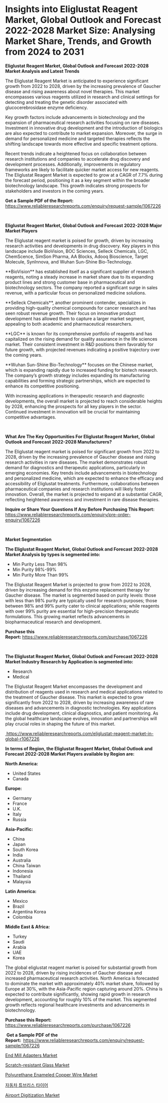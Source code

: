 <p><h1>Insights into Eliglustat Reagent Market, Global Outlook and Forecast 2022-2028 Market Size: Analysing Market Share, Trends, and Growth from 2024 to 2031</h1></p><p><strong>Eliglustat Reagent Market, Global Outlook and Forecast 2022-2028 Market Analysis and Latest Trends</strong></p>
<p><p>The Eliglustat Reagent Market is anticipated to experience significant growth from 2022 to 2028, driven by the increasing prevalence of Gaucher disease and rising awareness about novel therapies. This market encompasses various reagents utilized in research and clinical settings for detecting and treating the genetic disorder associated with glucocerebrosidase enzyme deficiency. </p><p>Key growth factors include advancements in biotechnology and the expansion of pharmaceutical research activities focusing on rare diseases. Investment in innovative drug development and the introduction of biologics are also expected to contribute to market expansion. Moreover, the surge in demand for personalized medicine and targeted therapies reflects the shifting landscape towards more effective and specific treatment options.</p><p>Recent trends indicate a heightened focus on collaboration between research institutions and companies to accelerate drug discovery and development processes. Additionally, improvements in regulatory frameworks are likely to facilitate quicker market access for new reagents. The Eliglustat Reagent Market is expected to grow at a CAGR of 7.7% during the forecast period, positioning it as a key segment within the broader biotechnology landscape. This growth indicates strong prospects for stakeholders and investors in the coming years.</p></p>
<p><strong>Get a Sample PDF of the Report:&nbsp;</strong> <a href="https://www.reliableresearchreports.com/enquiry/request-sample/1067226">https://www.reliableresearchreports.com/enquiry/request-sample/1067226</a></p>
<p>&nbsp;</p>
<p><strong>Eliglustat Reagent Market, Global Outlook and Forecast 2022-2028 Major Market Players</strong></p>
<p><p>The Eliglustat reagent market is poised for growth, driven by increasing research activities and developments in drug discovery. Key players in this landscape include BioVision, BOC Sciences, Selleck Chemicals, LGC, ChemScence, SimSon Pharma, AA Blocks, Adooq Bioscience, Target Molecule, SynInnova, and Wuhan Sun-Shine Bio-Technology.</p><p>**BioVision** has established itself as a significant supplier of research reagents, noting a steady increase in market share due to its expanding product lines and strong customer base in pharmaceutical and biotechnology sectors. The company reported a significant surge in sales revenue, with a particular focus on personalized medicine solutions.</p><p>**Selleck Chemicals**, another prominent contender, specializes in providing high-quality chemical compounds for cancer research and has seen robust revenue growth. Their focus on innovative product development has allowed them to capture a larger market segment, appealing to both academic and pharmaceutical researchers.</p><p>**LGC** is known for its comprehensive portfolio of reagents and has capitalized on the rising demand for quality assurance in the life sciences market. Their consistent investment in R&D positions them favorably for future growth, with projected revenues indicating a positive trajectory over the coming years.</p><p>**Wuhan Sun-Shine Bio-Technology** focuses on the Chinese market, which is expanding rapidly due to increased funding for biotech research. The company’s growth strategy includes expanding its manufacturing capabilities and forming strategic partnerships, which are expected to enhance its competitive positioning.</p><p>With increasing applications in therapeutic research and diagnostic developments, the overall market is projected to reach considerable heights by 2028, enhancing the prospects for all key players in the sector. Continued investment in innovation will be crucial for maintaining competitive advantages.</p></p>
<p>&nbsp;</p>
<p><strong>What Are The Key Opportunities For Eliglustat Reagent Market, Global Outlook and Forecast 2022-2028 Manufacturers?</strong></p>
<p><p>The Eliglustat reagent market is poised for significant growth from 2022 to 2028, driven by the increasing prevalence of Gaucher disease and rising research activities in rare diseases. The market demonstrates robust demand for diagnostics and therapeutic applications, particularly in emerging economies. Key trends include advancements in biotechnology and personalized medicine, which are expected to enhance the efficacy and accessibility of Eliglustat treatments. Furthermore, collaborations between pharmaceutical companies and research institutions will likely foster innovation. Overall, the market is projected to expand at a substantial CAGR, reflecting heightened awareness and investment in rare disease therapies.</p></p>
<p><strong>Inquire or Share Your Questions If Any Before Purchasing This Report:</strong> <a href="https://www.reliableresearchreports.com/enquiry/pre-order-enquiry/1067226">https://www.reliableresearchreports.com/enquiry/pre-order-enquiry/1067226</a></p>
<p>&nbsp;</p>
<p><strong>Market Segmentation</strong></p>
<p><strong>The Eliglustat Reagent Market, Global Outlook and Forecast 2022-2028 Market Analysis by types is segmented into:</strong></p>
<p><ul><li>Min Purity Less Than 98%</li><li>Min Purity 98%-99%</li><li>Min Purity More Than 99%</li></ul></p>
<p><p>The Eliglustat Reagent Market is projected to grow from 2022 to 2028, driven by increasing demand for this enzyme replacement therapy for Gaucher disease. The market is segmented based on purity levels: those with less than 98% purity are typically used for research purposes; those between 98% and 99% purity cater to clinical applications; while reagents with over 99% purity are essential for high-precision therapeutic formulations. This growing market reflects advancements in biopharmaceutical research and development.</p></p>
<p><strong>Purchase this Report:&nbsp;</strong><a href="https://www.reliableresearchreports.com/purchase/1067226">https://www.reliableresearchreports.com/purchase/1067226</a></p>
<p>&nbsp;</p>
<p><strong>The Eliglustat Reagent Market, Global Outlook and Forecast 2022-2028 Market Industry Research by Application is segmented into:</strong></p>
<p><ul><li>Research</li><li>Medical</li></ul></p>
<p><p>The Eliglustat Reagent Market encompasses the development and distribution of reagents used in research and medical applications related to the treatment of Gaucher disease. This market is expected to grow significantly from 2022 to 2028, driven by increasing awareness of rare diseases and advancements in diagnostic technologies. Key applications include drug development, clinical diagnostics, and patient monitoring. As the global healthcare landscape evolves, innovation and partnerships will play crucial roles in shaping the future of this market.</p></p>
<p><a href="https://www.reliableresearchreports.com/eliglustat-reagent-market-in-global-r1067226">&nbsp;https://www.reliableresearchreports.com/eliglustat-reagent-market-in-global-r1067226</a></p>
<p><strong>In terms of Region, the Eliglustat Reagent Market, Global Outlook and Forecast 2022-2028 Market Players available by Region are:</strong></p>
<p>
    <p> <strong> North America: </strong>
        <ul>
            <li>United States</li>
            <li>Canada</li>
        </ul>
        </p> 
    <p> <strong> Europe: </strong>
        <ul>
            <li>Germany</li>
            <li>France</li>
            <li>U.K.</li>
            <li>Italy</li>
            <li>Russia</li>
        </ul>
        </p> 
    <p> <strong> Asia-Pacific: </strong>
        <ul>
            <li>China</li>
            <li>Japan</li>
            <li>South Korea</li>
            <li>India</li>
            <li>Australia</li>
            <li>China Taiwan</li>
            <li>Indonesia</li>
            <li>Thailand</li>
            <li>Malaysia</li>
        </ul>
        </p> 
    <p> <strong> Latin America: </strong>
        <ul>
            <li>Mexico</li>
            <li>Brazil</li>
            <li>Argentina Korea</li>
            <li>Colombia</li>
        </ul>
        </p> 
    <p> <strong> Middle East & Africa: </strong>
        <ul>
            <li>Turkey</li>
            <li>Saudi</li>
            <li>Arabia</li>
            <li>UAE</li>
            <li>Korea</li>
        </ul>
    </p>
    </p>
<p><p>The global eliglustat reagent market is poised for substantial growth from 2022 to 2028, driven by rising incidences of Gaucher disease and increased pharmaceutical research activities. North America is forecasted to dominate the market with approximately 40% market share, followed by Europe at 30%, with the Asia-Pacific region capturing around 20%. China is expected to contribute significantly, showing rapid growth in research development, accounting for roughly 10% of the market. This segmented growth reflects regional healthcare investments and advancements in biotechnology.</p></p>
<p><strong>Purchase this Report: </strong><a href="https://www.reliableresearchreports.com/purchase/1067226">https://www.reliableresearchreports.com/purchase/1067226</a></p>
<p>&nbsp;<strong>Get a Sample PDF of the Report:&nbsp;&nbsp;</strong><a href="https://www.reliableresearchreports.com/enquiry/request-sample/1067226">https://www.reliableresearchreports.com/enquiry/request-sample/1067226</a></p>
<p><strong></strong></p>
<p><p><a href="https://www.linkedin.com/pulse/global-end-mill-adapters-industry-types-applications-eanlc?trackingId=5c9YFuJIQy2eWyv9c%2Fp%2BRg%3D%3D">End Mill Adapters Market</a></p><p><a href="https://www.linkedin.com/pulse/scratch-resistant-glass-market2024-2031-industry-insights-b7fjf?trackingId=VPXUr8qJStaetzhhPDMt%2FA%3D%3D">Scratch-resistant Glass Market</a></p><p><a href="https://medium.com/@tyhd5df/polyurethane-enameled-copper-wire-industry-analysis-report-its-market-size-share-trends-by-f592ffa99f5b">Polyurethane Enameled Copper Wire Market</a></p><p><a href="https://medium.com/@darianswift1922_33282/%EC%9E%90%EB%8F%99%EC%B0%A8-%EB%AC%B4%ED%8A%9C%EB%B8%8C-%ED%83%80%EC%9D%B4%EC%96%B4-%EC%8B%9C%EC%9E%A5-%EC%97%B0%EA%B5%AC-%EB%B3%B4%EA%B3%A0%EC%84%9C%EC%97%90%EB%8A%94-2024%EB%85%84%EB%B6%80%ED%84%B0-2031%EB%85%84%EA%B9%8C%EC%A7%80-5-1-%EC%9D%98-215291551b8b">자동차 튜브리스 타이어</a></p><p><a href="https://issuu.com/reportprime-2/docs/airport-digitization-market-size-20_66486cccc3f016">Airport Digitization Market</a></p></p>